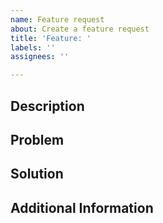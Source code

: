 ```yaml
---
name: Feature request
about: Create a feature request
title: 'Feature: '
labels: ''
assignees: ''

---
```


<!-- Feel free to complete only the relevant sections and skip the rest. -->

## Description

<!-- Provide a clear and concise description of the feature you want to request. -->

## Problem

<!-- Describe the problem or gap that this feature aims to address. Why is it needed? -->

## Solution

<!-- Suggest a possible solution or feature implementation. -->

## Additional Information

<!-- Add any other relevant details, such as dependencies, related issues, or references to similar features elsewhere. -->

